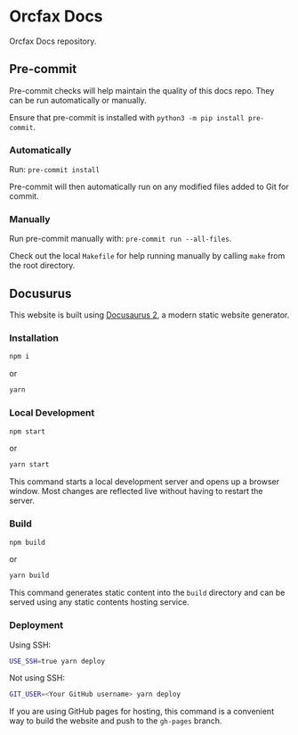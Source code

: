 # Orcfax Docs

Orcfax Docs repository.

## Pre-commit

Pre-commit checks will help maintain the quality of this docs repo. They can be
run automatically or manually.

Ensure that pre-commit is installed with `python3 -m pip install pre-commit`.

### Automatically

Run: `pre-commit install`

Pre-commit will then automatically run on any modified files added to Git for
commit.

### Manually

Run pre-commit manually with: `pre-commit run --all-files`.

Check out the local `Makefile` for help running manually by calling `make` from
the root directory.

## Docusurus

This website is built using [Docusaurus 2](https://docusaurus.io/), a modern
static website generator.

### Installation

```bash
npm i
```

or

```bash
yarn
```

### Local Development

```bash
npm start
```

or

```bash
yarn start
```

This command starts a local development server and opens up a browser window.
Most changes are reflected live without having to restart the server.

### Build

```bash
npm build
```

or

```bash
yarn build
```

This command generates static content into the `build` directory and can be
served using any static contents hosting service.

### Deployment

Using SSH:

```bash
USE_SSH=true yarn deploy
```

Not using SSH:

```bash
GIT_USER=<Your GitHub username> yarn deploy
```

If you are using GitHub pages for hosting, this command is a convenient way to
build the website and push to the `gh-pages` branch.
